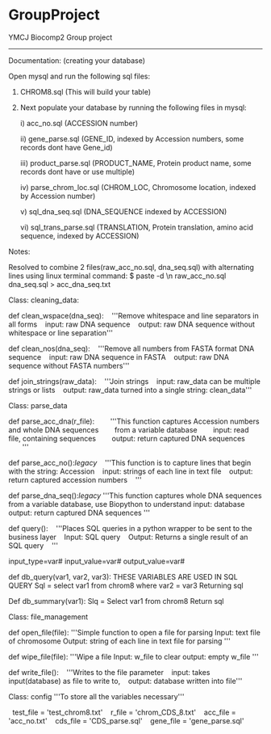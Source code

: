 # GroupProject
YMCJ Biocomp2 Group project

----------------------------------------------------------------------------

Documentation: (creating your database)

Open mysql and run the following sql files:

1. CHROM8.sql (This will build your table)

2. Next populate your database by running the following files in mysql:

    i) acc_no.sql (ACCESSION number)
    
    ii) gene_parse.sql (GENE_ID, indexed by Accession numbers, some records dont have Gene_id)
    
    iii) product_parse.sql (PRODUCT_NAME, Protein product name, some records dont have or use multiple)
    
    iv) parse_chrom_loc.sql (CHROM_LOC, Chromosome location, indexed by Accession number)
    
    v) sql_dna_seq.sql (DNA_SEQUENCE indexed by ACCESSION)
    
    vi) sql_trans_parse.sql (TRANSLATION, Protein translation, amino acid sequence, indexed by ACCESSION)


Notes:

Resolved to combine 2 files(raw_acc_no.sql, dna_seq.sql) with alternating lines using linux terminal command: $ paste -d \\n raw_acc_no.sql dna_seq.sql > acc_dna_seq.txt

Class: cleaning_data:

def clean_wspace(dna_seq):
    '''Remove whitespace and line separators in all forms
    input: raw DNA sequence
    output: raw DNA sequence without whitespace or line separation'''

def clean_nos(dna_seq):
    '''Remove all numbers from FASTA format DNA sequence
    input: raw DNA sequence in FASTA
    output: raw DNA sequence without FASTA numbers'''

def join_strings(raw_data):
    '''Join strings
    input: raw_data can be multiple strings or lists
    output: raw_data turned into a single string: clean_data'''



Class: parse_data

def parse_acc_dna(r_file):
        '''This function captures Accession numbers and whole DNA sequences
        from a variable database
        input: read file, containing sequences
        output: return captured DNA sequences
        '''

def parse_acc_no():*legacy*
    '''This function is to capture lines that begin with the string: Accession
    input: strings of each line in text file
    output: return captured accession numbers
    '''

def parse_dna_seq():*legacy*
'''This function captures whole DNA sequences from a variable database, use Biopython to understand
input: database
output: return captured DNA sequences
'''

def query():
    '''Places SQL queries in a python wrapper to be sent to the business layer
    Input: SQL query
    Output: Returns a single result of an SQL query
    '''

input_type=var#
input_value=var#
output_value=var#

def db_query(var1, var2, var3): THESE VARIABLES ARE USED IN SQL QUERY
	Sql = select var1 from chrom8 where var2 = var3
	Returning sql

Def db_summary(var1):
	Slq = Select var1 from chrom8
	Return sql



Class: file_management

def open_file(file):
'''Simple function to open a file for parsing
Input: text file of chromosome
Output: string of each line in text file for parsing
'''

def wipe_file(file):
'''Wipe a file
Input: w_file to clear
output: empty w_file
'''

def write_file():
    '''Writes to the file parameter
    input: takes input(database) as file to write to,
    output: database written into file'''



Class: config
'''To store all the variables necessary'''
 
   test_file = 'test_chrom8.txt'
    r_file = 'chrom_CDS_8.txt'
    acc_file = 'acc_no.txt'
    cds_file = 'CDS_parse.sql'
    gene_file = 'gene_parse.sql'


